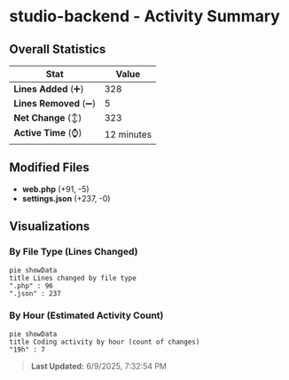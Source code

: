 # studio-backend - Activity Summary 

## Overall Statistics

| Stat                   | Value                                                             |
| ---------------------- | ----------------------------------------------------------------- |
| **Lines Added** (➕)   | 328                                          |
| **Lines Removed** (➖) | 5                                        |
| **Net Change** (↕)    | 323                |
| **Active Time** (⌚)   | 12 minutes |


## Modified Files
- **web.php** (+91, -5)
- **settings.json** (+237, -0)

## Visualizations

### By File Type (Lines Changed)

```mermaid
pie showData
title Lines changed by file type
".php" : 96
".json" : 237
```

### By Hour (Estimated Activity Count)

```mermaid
pie showData
title Coding activity by hour (count of changes)
"19h" : 7
```


> **Last Updated:** 6/9/2025, 7:32:54 PM